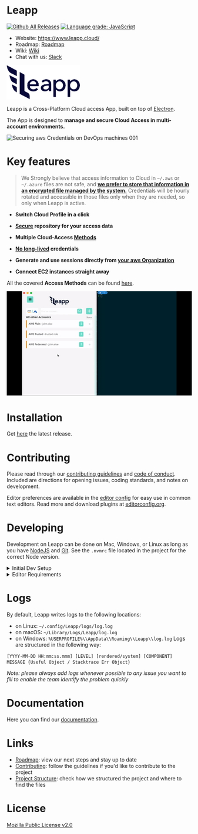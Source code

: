 Leapp
=========
[![Github All Releases](https://img.shields.io/github/downloads/noovolari/leapp/latest/total)](https://github.com/Noovolari/leapp/releases/latest)
[![Language grade: JavaScript](https://img.shields.io/lgtm/grade/javascript/g/Noovolari/leapp.svg?logo=lgtm&logoWidth=18)](https://lgtm.com/projects/g/Noovolari/leapp/context:javascript)
- Website: https://www.leapp.cloud/
- Roadmap: [Roadmap](https://github.com/Noovolari/leapp/projects/4)
- Wiki: [Wiki](https://github.com/Noovolari/leapp/wiki)
- Chat with us: [Slack](https://join.slack.com/t/noovolari/shared_invite/zt-opn8q98k-HDZfpJ2_2U3RdTnN~u_B~Q)

![logo](.github/images/README-1.png)

Leapp is a Cross-Platform Cloud access App, built on top of [Electron](https://github.com/electron/electron).

The App is designed to **manage and secure Cloud Access in multi-account environments.**

![Securing aws Credentials on DevOps machines 001](https://user-images.githubusercontent.com/9497292/114399348-1e942f80-9ba1-11eb-8b4a-74b60bd29189.jpeg)

# Key features

> We Strongly believe that access information to Cloud in `~/.aws` or `~/.azure` files are not safe, and **[we prefer to store that information in an encrypted file managed by the system.](https://github.com/Noovolari/leapp/wiki/vault-strategy)**
> Credentials will be hourly rotated and accessible in those files only when they are needed, so only when Leapp is active.


- **Switch Cloud Profile in a click**
  
- **[Secure](https://github.com/Noovolari/leapp/wiki/vault-strategy) repository for your access data**

- **Multiple Cloud-Access [Methods](https://github.com/Noovolari/leapp/wiki/use-cases)**

- **[No long-lived](https://github.com/Noovolari/leapp/wiki/rotating-credentials) credentials**

- **Generate and use sessions directly from [your aws Organization](https://github.com/Noovolari/leapp/wiki/use-cases#aws-single-sign-on)**

- **Connect EC2 instances straight away**

All the covered **Access Methods** can be found [here](https://github.com/Noovolari/leapp/wiki/use-cases).


![Leapp App animation](.github/images/Leapp-animation.gif)


# Installation
Get [here](https://github.com/Noovolari/leapp/releases) the latest release.

# Contributing

Please read through our [contributing guidelines](.github/CONTRIBUTING.md) and [code of conduct](.github/CODE_OF_CONDUCT.md). Included are directions
for opening issues, coding standards, and notes on development.

Editor preferences are available in the [editor config](.editorconfig) for easy use in
common text editors. Read more and download plugins at [editorconfig.org](http://editorconfig.org).

# Developing

Development on Leapp can be done on Mac, Windows, or Linux as long as you have
[NodeJS](https://nodejs.org) and [Git](https://git-scm.com/). See the `.nvmrc` file located in the project for the correct Node version.

<details>
<summary>Initial Dev Setup</summary>

This repository is structured as a monorepo and contains many Node.JS packages. Each package has
its own set of commands, but the most common commands are available from the
root [`package.json`](package.json) and can be accessed using the `npm run ...` command. Here
are the only three commands you should need to start developing on the app.

```bash
# Install and Link Dependencies
npm install


# Start App without Live Reload
npm run electron-dev
```

If Electron is failing building the native Library `Keytar` just run before `npm run electron-dev`:
```bash
# Clear Electron and Keytar conflicts
npm run rebuild-keytar
```

</details>

<details>
<summary>Editor Requirements</summary>

You can use any editor you'd like, but make sure to have support/plugins for
the following tools:

- [ESLint](http://eslint.org/) – For catching syntax problems and common errors

</details>

# Logs
By default, Leapp writes logs to the following locations:

- on Linux: `~/.config/Leapp/logs/log.log`
- on macOS: `~/Library/Logs/Leapp/log.log`
- on Windows: `%USERPROFILE%\\AppData\\Roaming\\Leapp\\log.log`
Logs are structured in the following way:
```
[YYYY-MM-DD HH:mm:ss.mmm] [LEVEL] [rendered/system] [COMPONENT] MESSAGE {Useful Object / Stacktrace Err Object}
```
*Note: please always add logs whenever possible to any issue you want to fill to enable the team identify the problem quickly*

# Documentation
Here you can find our [documentation](https://github.com/Noovolari/leapp/wiki).

# Links
- [Roadmap](https://github.com/Noovolari/leapp/projects/4): view our next steps and stay up to date
- [Contributing](./.github/CONTRIBUTING.md): follow the guidelines if you'd like to contribute to the project
- [Project Structure](https://github.com/Noovolari/leapp/wiki/project-structure): check how we structured the project and where to find the files
# License
[Mozilla Public License v2.0](https://github.com/Noovolari/leapp/blob/master/LICENSE)
